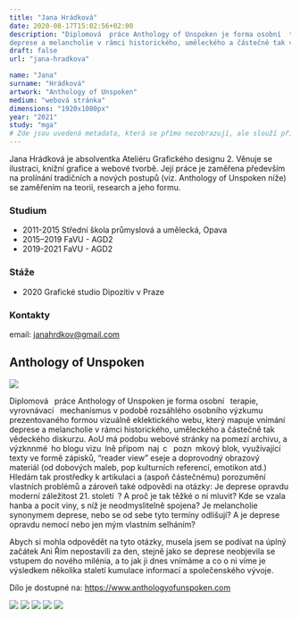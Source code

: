 ```yaml
---
title: "Jana Hrádková"
date: 2020-08-17T15:02:56+02:00
description: "Diplomová  práce Anthology of Unspoken je forma osobní  terapie, vyrovnávací  mechanismus v podobě rozsáhlého osobního výzkumu prezentovaného formou vizuálně eklektického webu, který mapuje vnímání
deprese a melancholie v rámci historického, uměleckého a částečně tak vědeckého diskurzu."
draft: false
url: "jana-hradkova"

name: "Jana"
surname: "Hrádková"
artwork: "Anthology of Unspoken"
medium: "webová stránka"
dimensions: "1920x1080px"
year: "2021"
study: "mga"
# Zde jsou uvedená metadata, která se přímo nezobrazují, ale slouží při generování webu - tagů pro Facebook a Twitter, atd.
---
```


Jana Hrádková je absolventka Ateliéru Grafického designu 2. Věnuje se ilustraci, knižní grafice a webové tvorbě. Její práce je zaměřena především na prolínání tradičních a nových postupů (viz. Anthology of Unspoken níže) se zaměřením na teorii, research a jeho formu. 

### Studium
* 2011-2015 Střední škola průmyslová a umělecká, Opava
* 2015–2019 FaVU - AGD2
* 2019-2021 FaVU - AGD2

### Stáže
* 2020 Grafické studio Dipozitiv v Praze

### Kontakty

email: janahrdkov@gmail.com    

## Anthology of Unspoken

![](/2021/hradkova/1.jpg)

Diplomová  práce Anthology of Unspoken je forma osobní  terapie, vyrovnávací  mechanismus v podobě rozsáhlého osobního výzkumu prezentovaného formou vizuálně eklektického webu, který mapuje vnímání
deprese a melancholie v rámci historického, uměleckého a částečně tak vědeckého diskurzu.
AoU má podobu webové stránky na pomezí archivu, a výzknnmé ho blogu vizu lně připom naj c  pozn mkový blok, využívající texty ve formě zápisků, “reader view” eseje a doprovodný obrazový
materiál (od dobových maleb, pop kulturních referencí, emotikon atd.)
Hledám tak prostředky k artikulaci a (aspoň částečnému) porozumění vlastních problémů a zároveň také odpovědi na otázky: Je deprese opravdu moderní záležitost 21. století ?
A proč je tak těžké o ní mluvit?
Kde se vzala hanba a pocit viny, s níž je neodmyslitelně spojena?
Je melancholie synonymem deprese, nebo se od sebe tyto termíny
odlišují?
A je deprese opravdu nemocí nebo jen mým vlastním selháním?

Abych si mohla odpovědět na tyto otázky, musela jsem se podívat na úplný začátek
Ani Řím nepostavili za den, stejně jako se deprese neobjevila se vstupem do nového milénia, a to jak ji dnes vnímáme a co o ni víme je výsledkem několika staletí kumulace informací a společenského vývoje.

Dílo je dostupné na: https://www.anthologyofunspoken.com

![](/2021/hradkova/2.jpg)
![](/2021/hradkova/3.jpg)
![](/2021/hradkova/4.jpg)
![](/2021/hradkova/5.jpg)
![](/2021/hradkova/6.jpg)
